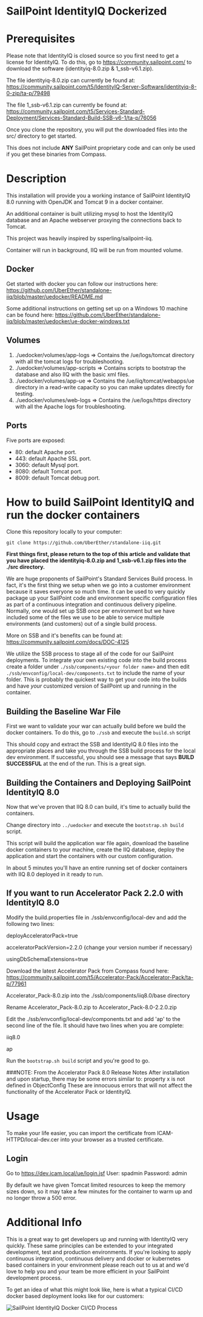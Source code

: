 SailPoint IdentityIQ Dockerized
================================

# Prerequisites

Please note that IdentityIQ is closed source so you first need to get a license for IdentityIQ.
To do this, go to https://community.sailpoint.com/ to download the software (identityiq-8.0.zip & 1_ssb-v6.1.zip).

The file identityiq-8.0.zip can currently be found at: https://community.sailpoint.com/t5/IdentityIQ-Server-Software/identityiq-8-0-zip/ta-p/79498

The file 1_ssb-v6.1.zip can currently be found at: https://community.sailpoint.com/t5/Services-Standard-Deployment/Services-Standard-Build-SSB-v6-1/ta-p/76056

Once you clone the repository, you will put the downloaded files into the src/ directory to get started.

This does not include **ANY** SailPoint proprietary code and can only be used if you get these binaries from Compass.

# Description

This installation will provide you a working instance of SailPoint IdentityIQ 8.0 running with OpenJDK and Tomcat 9 in a docker container.

An additional container is built utilizing mysql to host the IdentityIQ database and an Apache webserver proxying the connections back to Tomcat.

This project was heavily inspired by ssperling/sailpoint-iiq.

Container will run in background, IIQ will be run from mounted volume.

## Docker
Get started with docker you can follow our instructions here: https://github.com/UberEther/standalone-iiq/blob/master/uedocker/README.md

Some additional instructions on getting set up on a Windows 10 machine can be found here: https://github.com/UberEther/standalone-iiq/blob/master/uedocker/ue-docker-windows.txt

## Volumes
1. ./uedocker/volumes/app-logs => Contains the /ue/logs/tomcat directory with all the tomcat logs for troubleshooting.
2. ./uedocker/volumes/app-scripts => Contains scripts to bootstrap the database and also IIQ with the basic xml files.
3. ./uedocker/volumes/app-ue => Contains the /ue/iiq/tomcat/webapps/ue directory in a read-write capacity so you can make updates directly for testing.
4. ./uedocker/volumes/web-logs => Contains the /ue/logs/https directory with all the Apache logs for troubleshooting.

## Ports
Five ports are exposed:

 - 80: default Apache port.
 - 443: default Apache SSL port.
 - 3060: default Mysql port.
 - 8080: default Tomcat port.
 - 8009: default Tomcat debug port.

# How to build SailPoint IdentityIQ and run the docker containers

Clone this repository locally to your computer:

```git clone https://github.com/UberEther/standalone-iiq.git```

**First things first, please return to the top of this article and validate that you have placed the identityiq-8.0.zip and 1_ssb-v6.1.zip files into the ./src directory.**

We are huge proponents of SailPoint's Standard Services Build process. In fact, it's the first thing we setup when we go into a customer environment because it saves everyone so much time. It can be used to very quickly package up your SailPoint code and environment specific configuration files as part of a continuous integration and continuous delivery pipeline. Normally, one would set up SSB once per environment but we have included some of the files we use to be able to service multiple environments (and customers) out of a single build process.  

More on SSB and it's benefits can be found at: https://community.sailpoint.com/docs/DOC-4125

We utilize the SSB process to stage all of the code for our SailPoint deployments. To integrate your own existing code into the build process create a folder under `./ssb/components/<your folder name>` and then edit `./ssb/envconfig/local-dev/components.txt` to include the name of your folder. This is probably the quickest way to get your code into the builds and have *your* customized version of SailPoint up and running in the container.

## Building the Baseline War File
First we want to validate your war can actually build before we build the docker containers. To do this, go to `./ssb` and execute the `build.sh` script

This should copy and extract the SSB and IdentityIQ 8.0 files into the appropriate places and take you through the SSB build process for the local dev environment. If successful, you should see a message that says **BUILD SUCCESSFUL** at the end of the run. This is a great sign.

## Building the Containers and Deploying SailPoint IdentityIQ 8.0

Now that we've proven that IIQ 8.0 can build, it's time to actually build the containers.

Change directory into `../uedocker` and execute the `bootstrap.sh build` script.

This script will build the application war file again, download the baseline docker containers to your machine, create the IIQ database, deploy the application and start the containers with our custom configuration.

In about 5 minutes you'll have an entire running set of docker containers with IIQ 8.0 deployed in it ready to run.

## If you want to run Accelerator Pack 2.2.0 with IdentityIQ 8.0

Modify the build.properties file in ./ssb/envconfig/local-dev and add the following two lines:

deployAcceleratorPack=true

acceleratorPackVersion=2.2.0 {change your version number if necessary}

usingDbSchemaExtensions=true


Download the latest Accelerator Pack from Compass found here: https://community.sailpoint.com/t5/Accelerator-Pack/Accelerator-Pack/ta-p/77961

Accelerator_Pack-8.0.zip into the ./ssb/components/iiq8.0/base directory

Rename Accelerator_Pack-8.0.zip to Accelerator_Pack-8.0-2.2.0.zip

Edit the ./ssb/envconfig/local-dev/components.txt and add 'ap' to the second line of the file. It should have two lines when you are complete:


iiq8.0

ap

Run the `bootstrap.sh build` script and you're good to go.

###NOTE: From the Accelerator Pack 8.0 Release Notes
After installation and upon startup, there may be some errors similar to:
property x is not defined in ObjectConfig
These are innocuous errors that will not affect the functionality of the Accelerator Pack or IdentityIQ.

# Usage

To make your life easier, you can import the certificate from ICAM-HTTPD/local-dev.cer into your browser as a trusted certificate.

## Login
Go to https://dev.icam.local/ue/login.jsf
User: spadmin
Password: admin

By default we have given Tomcat limited resources to keep the memory sizes down, so it may take a few minutes for the container to warm up and no longer throw a 500 error.

# Additional Info
This is a great way to get developers up and running with IdentityIQ very quickly. These same principles can be extended to your integrated development, test and production environments. If you're looking to apply continuous integration, continuous delivery and docker or kubernetes based containers in your environment please reach out to us at and we'd love to help you and your team be more efficient in your SailPoint development process.

To get an idea of what this might look like, here is what a typical CI/CD docker based deployment looks like for our customers:

![SailPoint IdentityIQ Docker CI/CD Process](https://uberether.com/images/Slide4.png)
